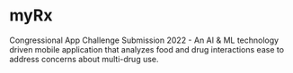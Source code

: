 # myRx
Congressional App Challenge Submission 2022 - An AI &amp; ML technology driven mobile application that analyzes food and drug interactions ease to address concerns about multi-drug use. 
